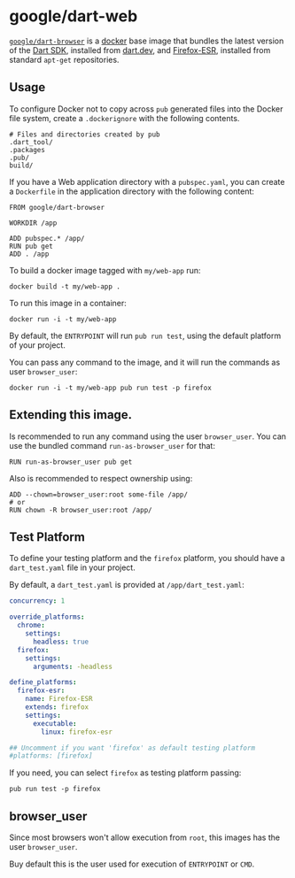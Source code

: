# google/dart-web

[`google/dart-browser`](https://hub.docker.com/r/google/dart-browser) is a
[docker](https://docker.com) base image that bundles the latest version
of the [Dart SDK](https://dart.dev), installed from
[dart.dev](https://dart.dev/get-dart), and 
[Firefox-ESR](https://www.mozilla.org/),
installed from standard `apt-get` repositories.

## Usage

To configure Docker not to copy across `pub` generated files into the Docker
file system, create a `.dockerignore` with the following contents.

    # Files and directories created by pub
    .dart_tool/
    .packages
    .pub/
    build/

If you have a Web application directory with a `pubspec.yaml`,
you can create a `Dockerfile` in the application directory with the
following content:

    FROM google/dart-browser

    WORKDIR /app

    ADD pubspec.* /app/
    RUN pub get
    ADD . /app

To build a docker image tagged with `my/web-app` run:

    docker build -t my/web-app .

To run this image in a container:

    docker run -i -t my/web-app

By default, the `ENTRYPOINT` will run `pub run test`, using the default
platform of your project.

You can pass any command to the image, and it will run the commands as
user `browser_user`:

    docker run -i -t my/web-app pub run test -p firefox

## Extending this image.

Is recommended to run any command using the user `browser_user`. You
can use the bundled command `run-as-browser_user` for that:

    RUN run-as-browser_user pub get

Also is recommended to respect ownership using:

    ADD --chown=browser_user:root some-file /app/
    # or
    RUN chown -R browser_user:root /app/



## Test Platform

To define your testing platform and the `firefox` platform, you should
have a `dart_test.yaml` file in your project.
 
By default, a `dart_test.yaml` is provided at `/app/dart_test.yaml`:
```yaml
concurrency: 1

override_platforms:
  chrome:
    settings:
      headless: true
  firefox:
    settings:
      arguments: -headless

define_platforms:
  firefox-esr:
    name: Firefox-ESR
    extends: firefox
    settings:
      executable:
        linux: firefox-esr

## Uncomment if you want 'firefox' as default testing platform
#platforms: [firefox]
```

If you need, you can select `firefox` as testing platform passing:

    pub run test -p firefox

## browser_user

Since most browsers won't allow execution from `root`, this images has the user `browser_user`.

Buy default this is the user used for execution of `ENTRYPOINT` or `CMD`.
